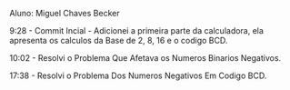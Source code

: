 Aluno: Miguel Chaves Becker

9:28 - Commit Incial - Adicionei a primeira parte da calculadora, ela apresenta os calculos da Base de 2, 8, 16 e o codigo BCD.

10:02 - Resolvi o Problema Que Afetava os Numeros Binarios Negativos.

17:38 - Resolvi o Problema Dos Numeros Negativos Em Codigo BCD.
